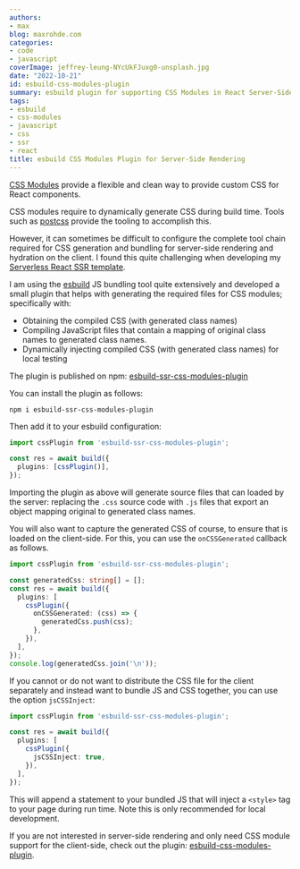 ```yaml
---
authors:
- max
blog: maxrohde.com
categories:
- code
- javascript
coverImage: jeffrey-leung-NYcUkFJuxg0-unsplash.jpg
date: "2022-10-21"
id: esbuild-css-modules-plugin
summary: esbuild plugin for supporting CSS Modules in React Server-Side Rendering.
tags:
- esbuild
- css-modules
- javascript
- css
- ssr
- react
title: esbuild CSS Modules Plugin for Server-Side Rendering
---
```


[CSS Modules](https://github.com/css-modules/css-modules) provide a flexible and clean way to provide custom CSS for React components.

CSS modules require to dynamically generate CSS during build time. Tools such as [postcss](https://postcss.org/) provide the tooling to accomplish this. 

However, it can sometimes be difficult to configure the complete tool chain required for CSS generation and bundling for server-side rendering and hydration on the client. I found this quite challenging when developing my [Serverless React SSR template](https://maxrohde.com/2022/10/16/serverless-react-ssr).

I am using the [esbuild](https://esbuild.github.io/)  JS bundling tool quite extensively and developed a small plugin that helps with generating the required files for CSS modules; specifically with:

- Obtaining the compiled CSS (with generated class names) 
- Compiling JavaScript files that contain a mapping of original class names to generated class names.
- Dynamically injecting compiled CSS (with generated class names) for local testing

The plugin is published on npm: [esbuild-ssr-css-modules-plugin](https://www.npmjs.com/package/esbuild-ssr-css-modules-plugin)

You can install the plugin as follows:

```
npm i esbuild-ssr-css-modules-plugin
```

Then add it to your esbuild configuration:

```typescript
import cssPlugin from 'esbuild-ssr-css-modules-plugin';

const res = await build({
  plugins: [cssPlugin()],
});
```

Importing the plugin as above will generate source files that can loaded by the server: replacing the `.css` source code with `.js` files that export an object mapping original to generated class names.

You will also want to capture the generated CSS of course, to ensure that is loaded on the client-side. For this, you can use the `onCSSGenerated` callback as follows.

```typescript
import cssPlugin from 'esbuild-ssr-css-modules-plugin';

const generatedCss: string[] = [];
const res = await build({
  plugins: [
    cssPlugin({
      onCSSGenerated: (css) => {
        generatedCss.push(css);
      },
    }),
  ],
});
console.log(generatedCss.join('\n'));
```

If you cannot or do not want to distribute the CSS file for the client separately and instead want to bundle JS and CSS together, you can use the option `jsCSSInject`:

```typescript
import cssPlugin from 'esbuild-ssr-css-modules-plugin';

const res = await build({
  plugins: [
    cssPlugin({
      jsCSSInject: true,
    }),
  ],
});
```

This will append a statement to your bundled JS that will inject a `<style>` tag to your page during run time. Note this is only recommended for local development.

If you are not interested in server-side rendering and only need CSS module support for the client-side, check out the plugin: [esbuild-css-modules-plugin](https://github.com/indooorsman/esbuild-css-modules-plugin#readme).